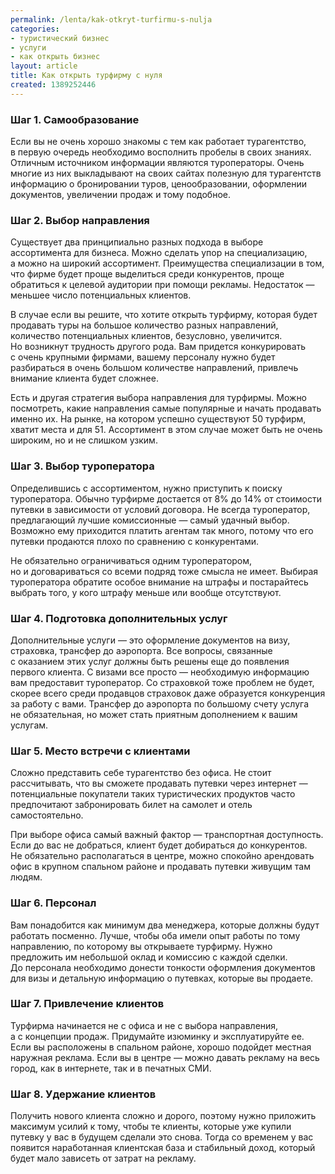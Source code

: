 ```yaml
---
permalink: /lenta/kak-otkryt-turfirmu-s-nulja
categories:
- туристический бизнес
- услуги
- как открыть бизнес
layout: article
title: Как открыть турфирму с нуля
created: 1389252446
---
```

<h3>Шаг&nbsp;1. Самообразование</h3>
<p>Если вы&nbsp;не&nbsp;очень хорошо знакомы с&nbsp;тем как работает турагентство, в&nbsp;первую очередь необходимо восполнить пробелы в&nbsp;своих знаниях. Отличным источником информации являются туроператоры. Очень многие из&nbsp;них выкладывают на&nbsp;своих сайтах полезную для турагентств информацию о&nbsp;бронировании туров, ценообразовании, оформлении документов, увеличении продаж и&nbsp;тому подобное.</p>
<!--break-->
<h3>Шаг&nbsp;2. Выбор направления</h3>
<p>Существует два принципиально разных подхода в&nbsp;выборе ассортимента для бизнеса. Можно сделать упор на&nbsp;специализацию, а&nbsp;можно на&nbsp;широкий ассортимент. Преимущества специализации в&nbsp;том, что фирме будет проще выделиться среди конкурентов, проще обратиться к&nbsp;целевой аудитории при помощи рекламы. Недостаток —меньшее число потенциальных клиентов.</p>
<p>В&nbsp;случае если вы&nbsp;решите, что хотите открыть турфирму, которая будет продавать туры на&nbsp;большое количество разных направлений, количество потенциальных клиентов, безусловно, увеличится. Но&nbsp;возникнут трудность другого рода. Вам придется конкурировать с&nbsp;очень крупными фирмами, вашему персоналу нужно будет разбираться в&nbsp;очень большом количестве направлений, привлечь внимание клиента будет сложнее.</p>
<p>Есть и&nbsp;другая стратегия выбора направления для турфирмы. Можно посмотреть, какие направления самые популярные и&nbsp;начать продавать именно&nbsp;их. На&nbsp;рынке, на&nbsp;котором успешно существуют 50&nbsp;турфирм, хватит места и&nbsp;для 51. Ассортимент в&nbsp;этом случае может быть не&nbsp;очень широким, но&nbsp;и&nbsp;не&nbsp;слишком узким.</p>
<h3>Шаг&nbsp;3. Выбор туроператора</h3>
<p>Определившись с&nbsp;ассортиментом, нужно приступить к&nbsp;поиску туроператора. Обычно турфирме достается от&nbsp;8% до&nbsp;14% от&nbsp;стоимости путевки в&nbsp;зависимости от&nbsp;условий договора. Не&nbsp;всегда туроператор, предлагающий лучшие комиссионные&nbsp;— самый удачный выбор. Возможно ему приходится платить агентам так много, потому что его путевки продаются плохо по&nbsp;сравнению с&nbsp;конкурентами.</p>
<p>Не&nbsp;обязательно ограничиваться одним туроператором, но&nbsp;и&nbsp;договариваться со&nbsp;всеми подряд тоже смысла не&nbsp;имеет. Выбирая туроператора обратите особое внимание на&nbsp;штрафы и&nbsp;постарайтесь выбрать того, у&nbsp;кого штрафу меньше или вообще отсутствуют.</p>
<h3>Шаг&nbsp;4. Подготовка дополнительных услуг</h3>
<p>Дополнительные услуги&nbsp;— это оформление документов на&nbsp;визу, страховка, трансфер до&nbsp;аэропорта. Все вопросы, связанные с&nbsp;оказанием этих услуг должны быть решены еще до&nbsp;появления первого клиента. С&nbsp;визами все просто&nbsp;— необходимую информацию вам предоставит туроператор. Со&nbsp;страховкой тоже проблем не&nbsp;будет, скорее всего среди продавцов страховок даже образуется конкуренция за&nbsp;работу с&nbsp;вами. Трансфер до&nbsp;аэропорта по&nbsp;большому счету услуга не&nbsp;обязательная, но&nbsp;может стать приятным дополнением к&nbsp;вашим услугам.</p>
<h3>Шаг&nbsp;5. Место встречи с&nbsp;клиентами</h3>
<p>Сложно представить себе турагентство без офиса. Не&nbsp;стоит рассчитывать, что вы&nbsp;сможете продавать путевки через интернет&nbsp;— потенциальные покупатели таких туристических продуктов часто предпочитают забронировать билет на&nbsp;самолет и&nbsp;отель самостоятельно.</p>
<p>При выборе офиса самый важный фактор&nbsp;— транспортная доступность. Если до&nbsp;вас не&nbsp;добраться, клиент будет добираться до&nbsp;конкурентов. Не&nbsp;обязательно располагаться в&nbsp;центре, можно спокойно арендовать офис в&nbsp;крупном спальном районе и&nbsp;продавать путевки живущим там людям.</p>
<h3>Шаг&nbsp;6. Персонал</h3>
<p>Вам понадобится как минимум два менеджера, которые должны будут работать посменно. Лучше, чтобы оба имели опыт работы по&nbsp;тому направлению, по&nbsp;которому вы&nbsp;открываете турфирму. Нужно предложить им&nbsp;небольшой оклад и&nbsp;комиссию с&nbsp;каждой сделки. До&nbsp;персонала необходимо донести тонкости оформления документов для визы и&nbsp;детальную информацию о&nbsp;путевках, которые вы&nbsp;продаете.</p>
<h3>Шаг&nbsp;7. Привлечение клиентов</h3>
<p>Турфирма начинается не&nbsp;с&nbsp;офиса и&nbsp;не&nbsp;с&nbsp;выбора направления, а&nbsp;с&nbsp;концепции продаж. Придумайте изюминку и&nbsp;эксплуатируйте&nbsp;ее. Если вы&nbsp;расположены в&nbsp;спальном районе, хорошо подойдет местная наружная реклама. Если вы&nbsp;в&nbsp;центре&nbsp;— можно давать рекламу на&nbsp;весь город, как в&nbsp;интернете, так и&nbsp;в&nbsp;печатных СМИ.</p>
<h3>Шаг&nbsp;8. Удержание клиентов</h3>
<p>Получить нового клиента сложно и&nbsp;дорого, поэтому нужно приложить максимум усилий к&nbsp;тому, чтобы те&nbsp;клиенты, которые уже купили путевку у&nbsp;вас в&nbsp;будущем сделали это снова. Тогда со&nbsp;временем у&nbsp;вас появится наработанная клиентская база и&nbsp;стабильный доход, который будет мало зависеть от&nbsp;затрат на&nbsp;рекламу.</p>
